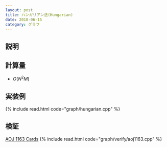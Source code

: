 ```yaml
---
layout: post
title: ハンガリアン法(Hungarian)
date: 2018-06-15
category: グラフ
---
```


## 説明

## 計算量
* $O(N^2 M)$

## 実装例


{% include read.html  code="graph/hungarian.cpp" %}

## 検証

[AOJ 1163 Cards](http://judge.u-aizu.ac.jp/onlinejudge/description.jsp?id=1163)
{% include read.html code="graph/verify/aoj1163.cpp" %}
